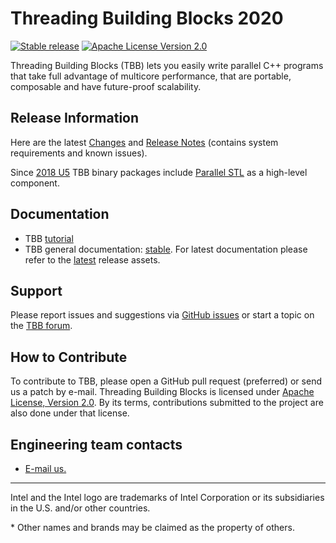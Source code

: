 # Threading Building Blocks 2020
[![Stable release](https://img.shields.io/badge/version-2020.3-green.svg)](https://github.com/intel/tbb/releases/tag/v2020.3)
[![Apache License Version 2.0](https://img.shields.io/badge/license-Apache_2.0-green.svg)](LICENSE)

Threading Building Blocks (TBB) lets you easily write parallel C++ programs that take
full advantage of multicore performance, that are portable, composable and have future-proof scalability.

## Release Information
Here are the latest [Changes](CHANGES) and [Release Notes](doc/Release_Notes.txt) (contains system requirements and known issues).

Since [2018 U5](https://github.com/intel/tbb/releases/tag/2018_U5) TBB binary packages include [Parallel STL](https://github.com/intel/parallelstl) as a high-level component.

## Documentation
* TBB [tutorial](https://software.intel.com/en-us/tbb-tutorial)
* TBB general documentation: [stable](https://software.intel.com/en-us/tbb-documentation). For latest documentation please refer to the [latest](https://github.com/intel/tbb/releases/latest) release assets.

## Support
Please report issues and suggestions via
[GitHub issues](https://github.com/intel/tbb/issues) or start a topic on the
[TBB forum](http://software.intel.com/en-us/forums/intel-threading-building-blocks/).

## How to Contribute
To contribute to TBB, please open a GitHub pull request (preferred) or send us a patch by e-mail.
Threading Building Blocks is licensed under [Apache License, Version 2.0](LICENSE).
By its terms, contributions submitted to the project are also done under that license.

## Engineering team contacts
* [E-mail us.](mailto:inteltbbdevelopers@intel.com)

------------------------------------------------------------------------
Intel and the Intel logo are trademarks of Intel Corporation or its subsidiaries in the U.S. and/or other countries.

\* Other names and brands may be claimed as the property of others.

